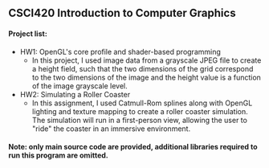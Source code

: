 ## CSCI420 Introduction to Computer Graphics
#### Project list:
- HW1: OpenGL's core profile and shader-based programming
	- In this project, I used image data from a grayscale JPEG file to create a height field, such that the two dimensions of the grid correspond to the two dimensions of the image and the height value is a function of the image grayscale level.
- HW2: Simulating a Roller Coaster
	- In this assignment, I used Catmull-Rom splines along with OpenGL lighting and texture mapping to create a roller coaster simulation. The simulation will run in a first-person view, allowing the user to "ride" the coaster in an immersive environment. 

#### Note: only main source code are provided, additional libraries required to run this program are omitted.
